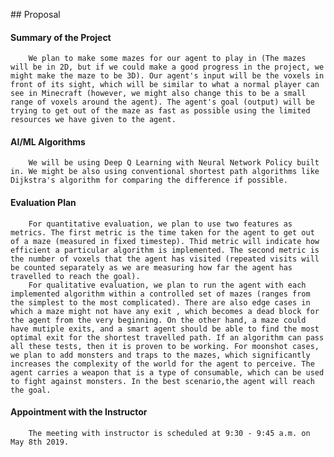 ﻿﻿## Proposal

#### Summary of the Project
        We plan to make some mazes for our agent to play in (The mazes will be in 2D, but if we could make a good progress in the project, we might make the maze to be 3D). Our agent's input will be the voxels in front of its sight, which will be similar to what a normal player can see in Minecraft (however, we might also change this to be a small range of voxels around the agent). The agent's goal (output) will be trying to get out of the maze as fast as possible using the limited resources we have given to the agent.

#### AI/ML Algorithms
        We will be using Deep Q Learning with Neural Network Policy built in. We might be also using conventional shortest path algorithms like Dijkstra's algorithm for comparing the difference if possible.

#### Evaluation Plan
        For quantitative evaluation, we plan to use two features as metrics. The first metric is the time taken for the agent to get out of a maze (measured in fixed timestep). Thid metric will indicate how efficient a particular algorithm is implemented. The second metric is the number of voxels that the agent has visited (repeated visits will be counted separately as we are measuring how far the agent has travelled to reach the goal).
        For qualitative evaluation, we plan to run the agent with each implemented algorithm within a controlled set of mazes (ranges from the simplest to the most complicated). There are also edge cases in which a maze might not have any exit , which becomes a dead block for the agent from the very beginning. On the other hand, a maze could have mutiple exits, and a smart agent should be able to find the most optimal exit for the shortest travelled path. If an algorithm can pass all these tests, then it is proven to be working. For moonshot cases, we plan to add monsters and traps to the mazes, which significantly increases the complexity of the world for the agent to perceive. The agent carries a weapon that is a type of consumable, which can be used to fight against monsters. In the best scenario,the agent will reach the goal.

#### Appointment with the Instructor
        The meeting with instructor is scheduled at 9:30 - 9:45 a.m. on May 8th 2019.


























